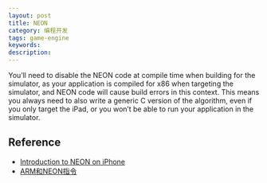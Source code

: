 ```yaml
---
layout: post
title: NEON
category: 编程开发
tags: game-engine
keywords: 
description: 
---
```


You’ll need to disable the NEON code at compile time when building for the simulator, as your application is compiled for x86 when targeting the simulator, and NEON code will cause build errors in this context. This means you always need to also write a generic C version of the algorithm, even if you only target the iPad, or you won’t be able to run your application in the simulator.

## Reference

* [Introduction to NEON on iPhone](http://wanderingcoder.net/2010/06/02/intro-neon/)
* [ARM和NEON指令](http://blog.csdn.net/chshplp_liaoping/article/details/12752749)